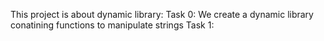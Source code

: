 This project is about dynamic library:
Task 0: We create a dynamic library conatining functions to manipulate strings
Task 1: 

